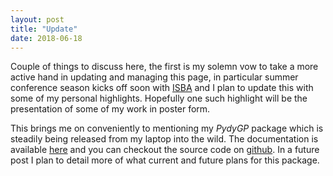 ```yaml
---
layout: post
title: "Update"
date: 2018-06-18
---
```


Couple of things to discuss here, the first is my solemn vow to take a more active hand in updating and managing this page, in particular summer conference season kicks off soon with [ISBA](https://bayesian.org/isba2018) and I plan to update this with some of my personal highlights. Hopefully one such highlight will be the presentation of some of my work in poster form.

This brings me on conveniently to mentioning my *PydyGP* package which is steadily being released from my laptop into the wild. The documentation is available [here](https://pydygp.readthedocs.io/en/latest/) and you can checkout the source code on [github](https://github.com/danieljtait/pydygp). In a future post I plan to detail more of what current and future plans for this package.